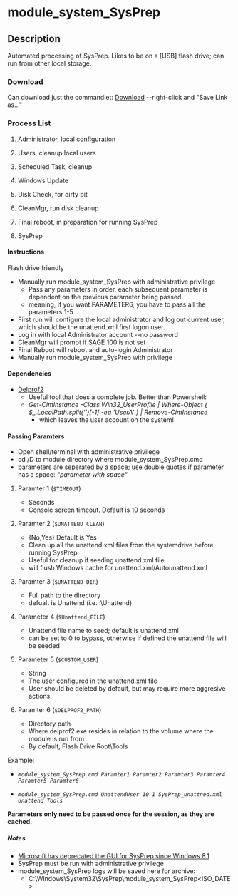 # module_system_SysPrep


## Description

Automated processing of SysPrep.
Likes to be on a [USB] flash drive; can run from other local storage.


### Download

Can download just the commandlet:
[Download](https://raw.githubusercontent.com/DavidGeeraerts/module_system_SysPrep/main/module_system_SysPrep.cmd) --right-click and "Save Link as..."


### Process List

1. Administrator, local configuration

2. Users, cleanup local users

3. Scheduled Task, cleanup

4. Windows Update

5. Disk Check, for dirty bit

6. CleanMgr, run disk cleanup

7. Final reboot, in preparation for running SysPrep

8. SysPrep


#### Instructions

Flash drive friendly

- Manually run module\_system\_SysPrep with administrative privilege
	- Pass any parameters in order, each subsequent parameter is dependent on the previous parameter being passed.
	- meaning, if you want PARAMETER6, you have to pass all the parameters 1-5
- First run will configure the local administrator and log out current user, which should be the unattend.xml first logon user.
- Log in with local Administrator account --no password 
- CleanMgr will prompt if SAGE 100 is not set
- Final Reboot will reboot and auto-login Administrator
- Manually run module_system_SysPrep with privilege


#### Dependencies

- [Delprof2](https://helgeklein.com/free-tools/delprof2-user-profile-deletion-tool/)
	- Useful tool that does a complete job. Better than Powershell:
	- *Get-CimInstance -Class Win32_UserProfile | Where-Object { $_.LocalPath.split('\')[-1] -eq 'UserA' } | Remove-CimInstance*
		- which leaves the user account on the system!

#### Passing Paramters

- Open shell/terminal with administrative privilege
- cd /D to module directory where module_system_SysPrep.cmd
- parameters are seperated by a space; use double quotes if parameter has a space: *"parameter with space"*

1. Paramter 1 (`$TIMEOUT`)
	- Seconds
	- Console screen timeout. Default is 10 seconds

2. Paramter 2 (`$UNATTEND_CLEAN`)
	- {No,Yes} Default is Yes
	- Clean up all the unattend.xml files from the systemdrive before running SysPrep
	- Useful for cleanup if seeding unattend.xml file
	- will flush Windows cache for unattend.xml/Autounattend.xml

3. Paramter 3 (`$UNATTEND_DIR`)
	- Full path to the directory
	- defualt is Unattend (i.e. <Volume>:\Unattend)

4. Parameter 4 (`$Unattend_FILE`)
	- Unattend file name to seed; default is unattend.xml
	- can be set to 0 to bypass, otherwise if defined the unattend file will be seeded

5. Parameter 5 (`$CUSTOM_USER`)
	- String
	- The user configured in the unattend.xml file
	- User should be deleted by default, but may require more aggresive actions.

6. Paramter 6 (`$DELPROF2_PATH`)
	- Directory path
	- Where delprof2.exe resides in relation to the volume where the module is run from
	- By default, Flash Drive Root\Tools



Example:

- *`module_system_SysPrep.cmd Paramter1 Paramter2 Paramter3 Paramter4 Paramter5 Paramter6`*

- *`module_system_SysPrep.cmd UnattendUser 10 1 SysPrep_unattned.xml Unattend Tools`*

**Parameters only need to be passed once for the session, as they are cached.**

##### Notes

- [Microsoft has deprecated the GUI for SysPrep since Windows 8.1](https://docs.microsoft.com/en-us/windows-hardware/manufacture/desktop/sysprep--system-preparation--overview) 
- SysPrep must be run with administrative privilege  
- module_system_SysPrep logs will be saved here for archive:
	- C:\Windows\System32\SysPrep\module_system_SysPrep\<ISO_DATE>
